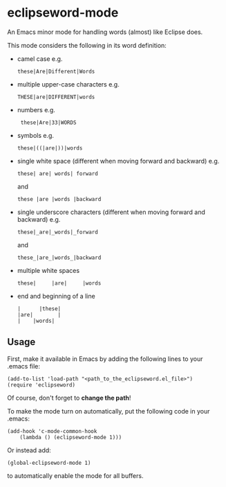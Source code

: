 eclipseword-mode
================

An Emacs minor mode for handling words (almost) like Eclipse does.

This mode considers the following in its word definition:
- camel case e.g.
  ```
  these|Are|Different|Words
  ```

- multiple upper-case characters e.g.
  ```
  THESE|are|DIFFERENT|words
  ```

- numbers e.g.
  ```  
   these|Are|33|WORDS
  ```

- symbols e.g. 
  ```
  these|((|are|))|words
  ```

- single white space (different when moving forward and backward) e.g. 
  ```
  these| are| words| forward
  ```
  and 
  ``` 
  these |are |words |backward
  ```

- single underscore characters (different when moving forward and backward) e.g. 
  ```
  these|_are|_words|_forward
  ``` 
  and
  ```
  these_|are_|words_|backward
  ```

- multiple white spaces 
  ```
  these|     |are|     |words
  ```

- end and beginning of a line
  ```
  |      |these|
  |are|        |
  |    |words|
  ```


Usage
-----

First, make it available in Emacs by adding the following lines to your .emacs file:
```
(add-to-list 'load-path "<path_to_the_eclipseword.el_file>")
(require 'eclipseword)
```
Of course, don't forget to **change the path**!

To make the mode turn on automatically, put the following code in your .emacs:
```
(add-hook 'c-mode-common-hook
    (lambda () (eclipseword-mode 1)))
```

Or instead add:
```
(global-eclipseword-mode 1)
```
to automatically enable the mode for all buffers.
